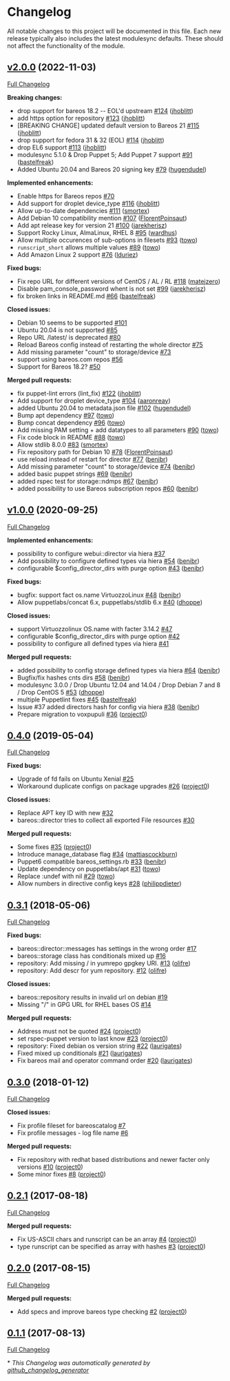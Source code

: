 # Changelog

All notable changes to this project will be documented in this file.
Each new release typically also includes the latest modulesync defaults.
These should not affect the functionality of the module.

## [v2.0.0](https://github.com/voxpupuli/puppet-bareos/tree/v2.0.0) (2022-11-03)

[Full Changelog](https://github.com/voxpupuli/puppet-bareos/compare/v1.0.0...v2.0.0)

**Breaking changes:**

- drop support for bareos 18.2 -- EOL'd upstream [\#124](https://github.com/voxpupuli/puppet-bareos/pull/124) ([jhoblitt](https://github.com/jhoblitt))
- add https option for repository [\#123](https://github.com/voxpupuli/puppet-bareos/pull/123) ([jhoblitt](https://github.com/jhoblitt))
- \[BREAKING CHANGE\] updated default version to Bareos 21 [\#115](https://github.com/voxpupuli/puppet-bareos/pull/115) ([jhoblitt](https://github.com/jhoblitt))
- drop support for fedora 31 & 32 \(EOL\) [\#114](https://github.com/voxpupuli/puppet-bareos/pull/114) ([jhoblitt](https://github.com/jhoblitt))
- drop EL6 support [\#113](https://github.com/voxpupuli/puppet-bareos/pull/113) ([jhoblitt](https://github.com/jhoblitt))
- modulesync 5.1.0 & Drop Puppet 5; Add Puppet 7 support [\#91](https://github.com/voxpupuli/puppet-bareos/pull/91) ([bastelfreak](https://github.com/bastelfreak))
- Added Ubuntu 20.04 and Bareos 20 signing key [\#79](https://github.com/voxpupuli/puppet-bareos/pull/79) ([hugendudel](https://github.com/hugendudel))

**Implemented enhancements:**

- Enable https for Bareos repos [\#70](https://github.com/voxpupuli/puppet-bareos/issues/70)
- Add support for droplet device\_type [\#116](https://github.com/voxpupuli/puppet-bareos/pull/116) ([jhoblitt](https://github.com/jhoblitt))
- Allow up-to-date dependencies [\#111](https://github.com/voxpupuli/puppet-bareos/pull/111) ([smortex](https://github.com/smortex))
- Add Debian 10 compatibility mention [\#107](https://github.com/voxpupuli/puppet-bareos/pull/107) ([FlorentPoinsaut](https://github.com/FlorentPoinsaut))
- Add apt release key for version 21 [\#100](https://github.com/voxpupuli/puppet-bareos/pull/100) ([jarekherisz](https://github.com/jarekherisz))
- Support Rocky Linux, AlmaLinux, RHEL 8 [\#95](https://github.com/voxpupuli/puppet-bareos/pull/95) ([wardhus](https://github.com/wardhus))
- Allow multiple occurences of sub-options in filesets [\#93](https://github.com/voxpupuli/puppet-bareos/pull/93) ([towo](https://github.com/towo))
- `runscript_short` allows multiple values [\#89](https://github.com/voxpupuli/puppet-bareos/pull/89) ([towo](https://github.com/towo))
- Add Amazon Linux 2 support [\#76](https://github.com/voxpupuli/puppet-bareos/pull/76) ([lduriez](https://github.com/lduriez))

**Fixed bugs:**

- Fix repo URL for different versions of CentOS / AL / RL [\#118](https://github.com/voxpupuli/puppet-bareos/pull/118) ([matejzero](https://github.com/matejzero))
- Disable pam\_console\_password whent is not set [\#99](https://github.com/voxpupuli/puppet-bareos/pull/99) ([jarekherisz](https://github.com/jarekherisz))
- fix broken links in README.md [\#66](https://github.com/voxpupuli/puppet-bareos/pull/66) ([bastelfreak](https://github.com/bastelfreak))

**Closed issues:**

- Debian 10 seems to be supported [\#101](https://github.com/voxpupuli/puppet-bareos/issues/101)
- Ubuntu 20.04 is not supported [\#85](https://github.com/voxpupuli/puppet-bareos/issues/85)
- Repo URL /latest/ is deprecated [\#80](https://github.com/voxpupuli/puppet-bareos/issues/80)
- Reload Bareos config instead of restarting the whole director [\#75](https://github.com/voxpupuli/puppet-bareos/issues/75)
- Add missing parameter "count" to storage/device [\#73](https://github.com/voxpupuli/puppet-bareos/issues/73)
- support using bareos.com repos [\#56](https://github.com/voxpupuli/puppet-bareos/issues/56)
- Support for Bareos 18.2? [\#50](https://github.com/voxpupuli/puppet-bareos/issues/50)

**Merged pull requests:**

- fix puppet-lint errors \(lint\_fix\) [\#122](https://github.com/voxpupuli/puppet-bareos/pull/122) ([jhoblitt](https://github.com/jhoblitt))
- Add support for droplet device\_type [\#104](https://github.com/voxpupuli/puppet-bareos/pull/104) ([aaronreay](https://github.com/aaronreay))
- added Ubuntu 20.04 to metadata.json file [\#102](https://github.com/voxpupuli/puppet-bareos/pull/102) ([hugendudel](https://github.com/hugendudel))
- Bump apt dependency [\#97](https://github.com/voxpupuli/puppet-bareos/pull/97) ([towo](https://github.com/towo))
- Bump concat dependency [\#96](https://github.com/voxpupuli/puppet-bareos/pull/96) ([towo](https://github.com/towo))
- Add missing PAM setting  + add datatypes to all parameters [\#90](https://github.com/voxpupuli/puppet-bareos/pull/90) ([towo](https://github.com/towo))
- Fix code block in README [\#88](https://github.com/voxpupuli/puppet-bareos/pull/88) ([towo](https://github.com/towo))
- Allow stdlib 8.0.0 [\#83](https://github.com/voxpupuli/puppet-bareos/pull/83) ([smortex](https://github.com/smortex))
- Fix repository path for Debian 10 [\#78](https://github.com/voxpupuli/puppet-bareos/pull/78) ([FlorentPoinsaut](https://github.com/FlorentPoinsaut))
- use reload instead of restart for director [\#77](https://github.com/voxpupuli/puppet-bareos/pull/77) ([benibr](https://github.com/benibr))
-  Add missing parameter "count" to storage/device [\#74](https://github.com/voxpupuli/puppet-bareos/pull/74) ([benibr](https://github.com/benibr))
- added basic puppet strings [\#69](https://github.com/voxpupuli/puppet-bareos/pull/69) ([benibr](https://github.com/benibr))
- added rspec test for storage::ndmps [\#67](https://github.com/voxpupuli/puppet-bareos/pull/67) ([benibr](https://github.com/benibr))
- added possibility to use Bareos subscription repos [\#60](https://github.com/voxpupuli/puppet-bareos/pull/60) ([benibr](https://github.com/benibr))

## [v1.0.0](https://github.com/voxpupuli/puppet-bareos/tree/v1.0.0) (2020-09-25)

[Full Changelog](https://github.com/voxpupuli/puppet-bareos/compare/0.4.0...v1.0.0)

**Implemented enhancements:**

- possibility to configure webui::director via hiera [\#37](https://github.com/voxpupuli/puppet-bareos/issues/37)
- Add possibility to configure defined types via hiera [\#54](https://github.com/voxpupuli/puppet-bareos/pull/54) ([benibr](https://github.com/benibr))
- configurable $config\_director\_dirs with purge option [\#43](https://github.com/voxpupuli/puppet-bareos/pull/43) ([benibr](https://github.com/benibr))

**Fixed bugs:**

- bugfix: support fact os.name VirtuozzoLinux [\#48](https://github.com/voxpupuli/puppet-bareos/pull/48) ([benibr](https://github.com/benibr))
- Allow puppetlabs/concat 6.x, puppetlabs/stdlib 6.x [\#40](https://github.com/voxpupuli/puppet-bareos/pull/40) ([dhoppe](https://github.com/dhoppe))

**Closed issues:**

- support Virtuozzolinux OS.name with facter 3.14.2 [\#47](https://github.com/voxpupuli/puppet-bareos/issues/47)
- configurable $config\_director\_dirs with purge option [\#42](https://github.com/voxpupuli/puppet-bareos/issues/42)
- possibility to configure all defined types via hiera [\#41](https://github.com/voxpupuli/puppet-bareos/issues/41)

**Merged pull requests:**

- added possibility to config storage defined types via hiera [\#64](https://github.com/voxpupuli/puppet-bareos/pull/64) ([benibr](https://github.com/benibr))
- Bugfix/fix hashes cnts dirs [\#58](https://github.com/voxpupuli/puppet-bareos/pull/58) ([benibr](https://github.com/benibr))
- modulesync 3.0.0 / Drop Ubuntu 12.04 and 14.04 / Drop Debian 7 and 8 / Drop CentOS 5 [\#53](https://github.com/voxpupuli/puppet-bareos/pull/53) ([dhoppe](https://github.com/dhoppe))
- multiple Puppetlint fixes [\#45](https://github.com/voxpupuli/puppet-bareos/pull/45) ([bastelfreak](https://github.com/bastelfreak))
- Issue \#37 added directors hash for config via hiera [\#38](https://github.com/voxpupuli/puppet-bareos/pull/38) ([benibr](https://github.com/benibr))
- Prepare migration to voxpupuli [\#36](https://github.com/voxpupuli/puppet-bareos/pull/36) ([project0](https://github.com/project0))

## [0.4.0](https://github.com/voxpupuli/puppet-bareos/tree/0.4.0) (2019-05-04)

[Full Changelog](https://github.com/voxpupuli/puppet-bareos/compare/0.3.1...0.4.0)

**Fixed bugs:**

- Upgrade of fd fails on Ubuntu Xenial [\#25](https://github.com/voxpupuli/puppet-bareos/issues/25)
- Workaround duplicate configs on package upgrades [\#26](https://github.com/voxpupuli/puppet-bareos/pull/26) ([project0](https://github.com/project0))

**Closed issues:**

- Replace APT key ID with new [\#32](https://github.com/voxpupuli/puppet-bareos/issues/32)
- bareos::director tries to collect all exported File resources [\#30](https://github.com/voxpupuli/puppet-bareos/issues/30)

**Merged pull requests:**

- Some fixes [\#35](https://github.com/voxpupuli/puppet-bareos/pull/35) ([project0](https://github.com/project0))
- Introduce manage\_database flag [\#34](https://github.com/voxpupuli/puppet-bareos/pull/34) ([mattiascockburn](https://github.com/mattiascockburn))
- Puppet6 compatible bareos\_settings.rb [\#33](https://github.com/voxpupuli/puppet-bareos/pull/33) ([benibr](https://github.com/benibr))
- Update dependency on puppetlabs/apt [\#31](https://github.com/voxpupuli/puppet-bareos/pull/31) ([towo](https://github.com/towo))
- Replace :undef with nil [\#29](https://github.com/voxpupuli/puppet-bareos/pull/29) ([towo](https://github.com/towo))
- Allow numbers in directive config keys [\#28](https://github.com/voxpupuli/puppet-bareos/pull/28) ([philippdieter](https://github.com/philippdieter))

## [0.3.1](https://github.com/voxpupuli/puppet-bareos/tree/0.3.1) (2018-05-06)

[Full Changelog](https://github.com/voxpupuli/puppet-bareos/compare/0.3.0...0.3.1)

**Fixed bugs:**

- bareos::director::messages has settings in the wrong order [\#17](https://github.com/voxpupuli/puppet-bareos/issues/17)
- bareos::storage class has conditionals mixed up [\#16](https://github.com/voxpupuli/puppet-bareos/issues/16)
- repository: Add missing / in yumrepo gpgkey URI. [\#13](https://github.com/voxpupuli/puppet-bareos/pull/13) ([olifre](https://github.com/olifre))
- repository: Add descr for yum repository. [\#12](https://github.com/voxpupuli/puppet-bareos/pull/12) ([olifre](https://github.com/olifre))

**Closed issues:**

- bareos::repository results in invalid url on debian [\#19](https://github.com/voxpupuli/puppet-bareos/issues/19)
- Missing "/" in GPG URL for RHEL bases OS [\#14](https://github.com/voxpupuli/puppet-bareos/issues/14)

**Merged pull requests:**

- Address must not be quoted [\#24](https://github.com/voxpupuli/puppet-bareos/pull/24) ([project0](https://github.com/project0))
- set rspec-puppet version to last know [\#23](https://github.com/voxpupuli/puppet-bareos/pull/23) ([project0](https://github.com/project0))
- repository: Fixed debian os version string [\#22](https://github.com/voxpupuli/puppet-bareos/pull/22) ([laurigates](https://github.com/laurigates))
- Fixed mixed up conditionals [\#21](https://github.com/voxpupuli/puppet-bareos/pull/21) ([laurigates](https://github.com/laurigates))
- Fix bareos mail and operator command order [\#20](https://github.com/voxpupuli/puppet-bareos/pull/20) ([laurigates](https://github.com/laurigates))

## [0.3.0](https://github.com/voxpupuli/puppet-bareos/tree/0.3.0) (2018-01-12)

[Full Changelog](https://github.com/voxpupuli/puppet-bareos/compare/0.2.1...0.3.0)

**Closed issues:**

- Fix profile fileset for bareoscatalog [\#7](https://github.com/voxpupuli/puppet-bareos/issues/7)
- Fix profile messages - log file name [\#6](https://github.com/voxpupuli/puppet-bareos/issues/6)

**Merged pull requests:**

- Fix repository with redhat based distributions and newer facter only versions [\#10](https://github.com/voxpupuli/puppet-bareos/pull/10) ([project0](https://github.com/project0))
- Some minor fixes [\#8](https://github.com/voxpupuli/puppet-bareos/pull/8) ([project0](https://github.com/project0))

## [0.2.1](https://github.com/voxpupuli/puppet-bareos/tree/0.2.1) (2017-08-18)

[Full Changelog](https://github.com/voxpupuli/puppet-bareos/compare/0.2.0...0.2.1)

**Merged pull requests:**

- Fix US-ASCII chars and runscript can be an array [\#4](https://github.com/voxpupuli/puppet-bareos/pull/4) ([project0](https://github.com/project0))
- type runscript can be specified as array with hashes [\#3](https://github.com/voxpupuli/puppet-bareos/pull/3) ([project0](https://github.com/project0))

## [0.2.0](https://github.com/voxpupuli/puppet-bareos/tree/0.2.0) (2017-08-15)

[Full Changelog](https://github.com/voxpupuli/puppet-bareos/compare/0.1.1...0.2.0)

**Merged pull requests:**

- Add specs and improve bareos type checking [\#2](https://github.com/voxpupuli/puppet-bareos/pull/2) ([project0](https://github.com/project0))

## [0.1.1](https://github.com/voxpupuli/puppet-bareos/tree/0.1.1) (2017-08-13)

[Full Changelog](https://github.com/voxpupuli/puppet-bareos/compare/42918c2e8e4bae289b1c0e879e1b0949ea0c1923...0.1.1)



\* *This Changelog was automatically generated by [github_changelog_generator](https://github.com/github-changelog-generator/github-changelog-generator)*
